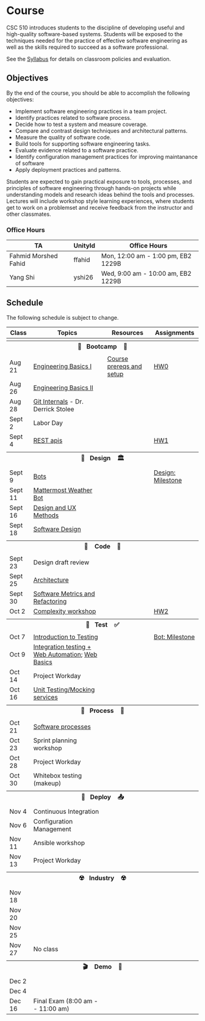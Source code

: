 # Course

CSC 510 introduces students to the discipline of developing useful and high-quality software-based systems. Students will be exposed to the techniques needed for the practice of effective software engineering as well as the skills required to succeed as a software professional. 

See the [Syllabus](https://github.com/CSC-510/Course/blob/master/Syllabus.md) for details on classroom policies and evaluation.

## Objectives

By the end of the course, you should be able to accomplish the following objectives:

* Implement software engineering practices in a team project.
* Identify practices related to software process.
* Decide how to test a system and measure coverage.
* Compare and contrast design techniques and architectural patterns.
* Measure the quality of software code.
* Build tools for supporting software engineering tasks.
* Evaluate evidence related to a software practice.
* Identify configuration management practices for improving maintanance of software
* Apply deployment practices and patterns.

Students are expected to gain practical exposure to tools, processes, and principles of software engineering through hands-on projects while understanding models and research ideas behind the tools and processes.  Lectures will include workshop style learning experiences, where students get to work on a problemset and receive feedback from the instructor and other classmates.

### Office Hours

|TA|UnityId|Office Hours|
|---|---|---|
|Fahmid Morshed Fahid| ffahid |Mon, 12:00 am - 1:00 pm, EB2 1229B|
|Yang Shi| yshi26 |Wed, 9:00 am - 10:00 am, EB2 1229B|

## Schedule

The following schedule is subject to change.

| Class    | Topics                           |  Resources | Assignments       |
|----------|----------------------------------|------------|----------------  |
| <tr><th colspan=4> 🥾&nbsp;&nbsp;&nbsp;Bootcamp&nbsp;&nbsp;&nbsp; 🥾</th></tr> |
| Aug 21 | [Engineering Basics I](https://github.com/chrisparnin/EngineeringBasics) | [Course prereqs and setup](https://github.com/CSC-DevOps/profile#opunit) | [HW0](HW/HW0.md) |
| Aug 26 | [Engineering Basics II](https://github.com/chrisparnin/EngineeringBasics)
| Aug 28 | [Git Internals](https://stolee.dev/docs/git.pdf) - Dr. Derrick Stolee
| Sept 2 | Labor Day
| Sept 4 | [REST apis](https://github.com/CSC-510/REST#introduction) | | [HW1](HW/HW1.md)
| <tr><th colspan=4>🎨&nbsp;&nbsp;&nbsp;Design&nbsp;&nbsp;&nbsp; 🏛️</th></tr> |
| Sept 9  | [Bots](https://docs.google.com/presentation/d/1JClXhqNX8ufzmxoDpVPCLRDlqu4tUkvbJgwYICw70kM/edit)     | | [Design: Milestone](Project/DESIGN.md)
| Sept 11 | [Mattermost Weather Bot](https://github.com/CSC-510/WeatherBot) 
| Sept 16 | [Design and UX Methods](https://docs.google.com/presentation/d/1p7KIlIAO0baASfrmdXDdw4xCsRiVDLvuUsNy5GVfuWo/edit#slide=id.p)
| Sept 18 | [Software Design](https://docs.google.com/presentation/d/1maQNf-PvZrx8lTEmyH9hvGhYduOK0UgqLqosyQQ4rt4/edit) 
| <tr><th colspan=4>🚧 &nbsp;&nbsp;&nbsp;Code&nbsp;&nbsp;&nbsp; 🚧</th></tr>    |
| Sept 23 | Design draft review
| Sept 25 | [Architecture](https://docs.google.com/presentation/d/1maQNf-PvZrx8lTEmyH9hvGhYduOK0UgqLqosyQQ4rt4/edit)   
| Sept 30 | [Software Metrics and Refactoring](https://docs.google.com/presentation/d/1pEGl_fwq_NYSXyWdmKYfRWXRvcXmWtV6wsP3wTZdr3A/edit)
| Oct  2  | [Complexity workshop](https://github.com/CSC-510/Complexity) | | [HW2](HW/HW4.md)
| <tr><th colspan=4>🧪&nbsp;&nbsp;&nbsp;Test&nbsp;&nbsp;&nbsp; ✅</th></tr>    |
| Oct  7  | [Introduction to Testing](https://docs.google.com/presentation/d/1jjyyvnwva1QJek8xGQDe4Dkb5Eza8L5k-RqmnDEWgao/edit)  | | [Bot: Milestone](Project/BOT.md)
| Oct  9  | [Integration testing + Web Automation](https://github.com/CSC-510/IntegrationTesting); [Web Basics](https://docs.google.com/presentation/d/1fVB_Yao_FB3RUbQlqyQeLnILmzwKpHnG4cA9Tv6K330/edit)
| Oct  14  | Project Workday
| Oct  16  | [Unit Testing/Mocking services](https://github.com/CSC-510/Mocking)
| <tr><th colspan=4>🧷&nbsp;&nbsp;&nbsp;Process&nbsp;&nbsp;&nbsp; 🧯</th></tr>
| Oct  21  | [Software processes](https://docs.google.com/presentation/d/1OJP_dF9H_luCqCI6l_V0Pyc9D3LogfsDVRYtm1uEjY8/edit#slide=id.p)
| Oct  23  | Sprint planning workshop
| Oct  28  | Project Workday
| Oct  30  | Whitebox testing (makeup)
| <tr><th colspan=4>🚀&nbsp;&nbsp;&nbsp;Deploy&nbsp;&nbsp;&nbsp; 📤</th></tr> |
| Nov  4   | Continuous Integration 
| Nov  6   | Configuration Management
| Nov 11   | Ansible workshop
| Nov 13   | Project Workday
| <tr><th colspan=4>☢️&nbsp;&nbsp;&nbsp;Industry&nbsp;&nbsp;&nbsp;  ☢️</th></tr>
| Nov 18   | 
| Nov 20   | 
| Nov 25 | 
| Nov 27 | No class | 
| <tr><th colspan=4>🎬 &nbsp;&nbsp;&nbsp;Demo&nbsp;&nbsp;&nbsp;  💯</th></tr> 
| Dec 2  |  |  |
| Dec 4  |  |  |
| Dec 16 | Final Exam (8:00 am -- 11:00 am) | |





